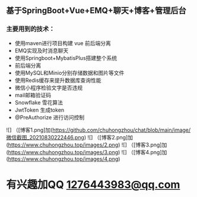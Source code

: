 ## 基于SpringBoot+Vue+EMQ+聊天+博客+管理后台
### 主要用到的技术：
- 使用maven进行项目构建 vue 前后端分离
- EMQ实现及时消息聊天
- 使用Springboot+MybatisPlus搭建整个系统 
- 前后端分离
- 使用MySQL和Minio分别存储数据和图片等文件
- 使用Redis缓存来提升数据库查询性能
- 微信小程序检验文字是否违规
- mail邮箱验证码
- Snowflake 雪花算法
- JwtToken  生成token
- @PreAuthorize 进行访问控制

![] （[博客1.png]加(https://github.com/chuhongzhou/chat/blob/main/image/微信截图_20210830222446.png)
![] （[博客2.png]加(https://www.chuhongzhou.top/images/2.png)
![] （[博客3.png]加(https://www.chuhongzhou.top/images/3.png)
![] （[博客4.png]加(https://www.chuhongzhou.top/images/4.png)



# 有兴趣加QQ 1276443983@qq.com




